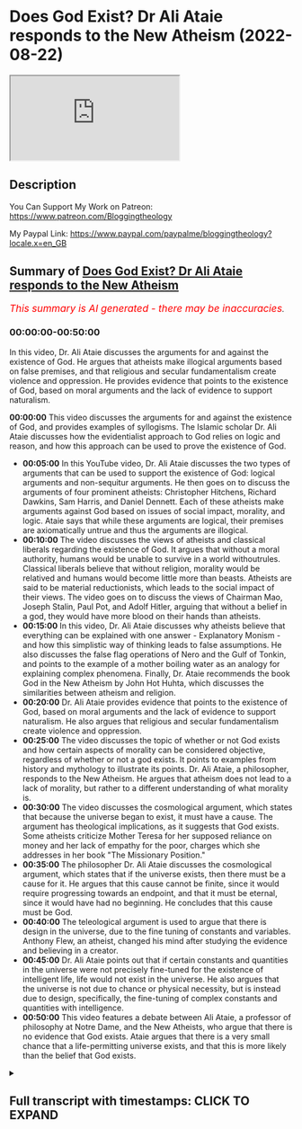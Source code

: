 # Does God Exist? Dr Ali Ataie responds to the New Atheism (2022-08-22)

<iframe loading='lazy' allow='autoplay' src='https://www.youtube.com/embed/If3cNUixEBM'></iframe>

## Description

You Can Support My Work on Patreon:
https://www.patreon.com/Bloggingtheology

My Paypal Link: 
https://www.paypal.com/paypalme/bloggingtheology?locale.x=en_GB

## Summary of [Does God Exist? Dr Ali Ataie responds to the New Atheism](https://www.youtube.com/watch?v=If3cNUixEBM)


*<span style="color:red; font-size:125%">This summary is AI generated - there may be inaccuracies</span>. [](/)*

### <a onclick="modifyYTiframeseektime('0')">00:00:00-00:50:00</a>

In this video, Dr. Ali Ataie discusses the arguments for and against the existence of God. He argues that atheists make illogical arguments based on false premises, and that religious and secular fundamentalism create violence and oppression. He provides evidence that points to the existence of God, based on moral arguments and the lack of evidence to support naturalism.

**<a onclick="modifyYTiframeseektime('0')">00:00:00</a>** This video discusses the arguments for and against the existence of God, and provides examples of syllogisms. The Islamic scholar Dr. Ali Ataie discusses how the evidentialist approach to God relies on logic and reason, and how this approach can be used to prove the existence of God.
* **<a onclick="modifyYTiframeseektime('300')">00:05:00</a>** In this YouTube video, Dr. Ali Ataie discusses the two types of arguments that can be used to support the existence of God: logical arguments and non-sequitur arguments. He then goes on to discuss the arguments of four prominent atheists: Christopher Hitchens, Richard Dawkins, Sam Harris, and Daniel Dennett. Each of these atheists make arguments against God based on issues of social impact, morality, and logic. Ataie says that while these arguments are logical, their premises are axiomatically untrue and thus the arguments are illogical.
* **<a onclick="modifyYTiframeseektime('600')">00:10:00</a>** The video discusses the views of atheists and classical liberals regarding the existence of God. It argues that without a moral authority, humans would be unable to survive in a world withoutrules. Classical liberals believe that without religion, morality would be relatived and humans would become little more than beasts. Atheists are said to be material reductionists, which leads to the social impact of their views. The video goes on to discuss the views of Chairman Mao, Joseph Stalin, Paul Pot, and Adolf Hitler, arguing that without a belief in a god, they would have more blood on their hands than atheists.
* **<a onclick="modifyYTiframeseektime('900')">00:15:00</a>** In this video, Dr. Ali Ataie discusses why atheists believe that everything can be explained with one answer - Explanatory Monism - and how this simplistic way of thinking leads to false assumptions. He also discusses the false flag operations of Nero and the Gulf of Tonkin, and points to the example of a mother boiling water as an analogy for explaining complex phenomena. Finally, Dr. Ataie recommends the book God in the New Atheism by John Hot Huhta, which discusses the similarities between atheism and religion.
* **<a onclick="modifyYTiframeseektime('1200')">00:20:00</a>** Dr. Ali Ataie provides evidence that points to the existence of God, based on moral arguments and the lack of evidence to support naturalism. He also argues that religious and secular fundamentalism create violence and oppression.
* **<a onclick="modifyYTiframeseektime('1500')">00:25:00</a>** The video discusses the topic of whether or not God exists and how certain aspects of morality can be considered objective, regardless of whether or not a god exists. It points to examples from history and mythology to illustrate its points. Dr. Ali Ataie, a philosopher, responds to the New Atheism. He argues that atheism does not lead to a lack of morality, but rather to a different understanding of what morality is.
* **<a onclick="modifyYTiframeseektime('1800')">00:30:00</a>** The video discusses the cosmological argument, which states that because the universe began to exist, it must have a cause. The argument has theological implications, as it suggests that God exists. Some atheists criticize Mother Teresa for her supposed reliance on money and her lack of empathy for the poor, charges which she addresses in her book "The Missionary Position."
* **<a onclick="modifyYTiframeseektime('2100')">00:35:00</a>** The philosopher Dr. Ali Ataie discusses the cosmological argument, which states that if the universe exists, then there must be a cause for it. He argues that this cause cannot be finite, since it would require progressing towards an endpoint, and that it must be eternal, since it would have had no beginning. He concludes that this cause must be God.
* **<a onclick="modifyYTiframeseektime('2400')">00:40:00</a>** The teleological argument is used to argue that there is design in the universe, due to the fine tuning of constants and variables. Anthony Flew, an atheist, changed his mind after studying the evidence and believing in a creator.
* **<a onclick="modifyYTiframeseektime('2700')">00:45:00</a>** Dr. Ali Ataie points out that if certain constants and quantities in the universe were not precisely fine-tuned for the existence of intelligent life, life would not exist in the universe. He also argues that the universe is not due to chance or physical necessity, but is instead due to design, specifically, the fine-tuning of complex constants and quantities with intelligence.
* **<a onclick="modifyYTiframeseektime('3000')">00:50:00</a>** This video features a debate between Ali Ataie, a professor of philosophy at Notre Dame, and the New Atheists, who argue that there is no evidence that God exists. Ataie argues that there is a very small chance that a life-permitting universe exists, and that this is more likely than the belief that God exists.

<details><summary><h2>Full transcript with timestamps: CLICK TO EXPAND</h2></summary>

<a onclick="modifyYTiframeseektime('3')">0:00:03</a> does god exist well according to prominent figures 
in the new atheist movement the answer is a    
<a onclick="modifyYTiframeseektime('10')">0:00:10</a> resounding no and if you look at the the books 
and the the speeches and the youtube videos of    
<a onclick="modifyYTiframeseektime('17')">0:00:17</a> people like richard dawkins sam harris christopher 
hitchens and daniel dennett you'll read lots of    
<a onclick="modifyYTiframeseektime('24')">0:00:24</a> uh alleged reasons and arguments why god does not 
exist uh to give one example the uh the erstwhile    
<a onclick="modifyYTiframeseektime('31')">0:00:31</a> british author who sadly passed away a few years 
ago christopher hitchens wrote this book god is    
<a onclick="modifyYTiframeseektime('37')">0:00:37</a> not great and on the back cover he gives 
his reasons why god is not great makes the    
<a onclick="modifyYTiframeseektime('44')">0:00:44</a> ultimate case against religion in a series 
of acute readings of the major religious    
<a onclick="modifyYTiframeseektime('50')">0:00:50</a> texts christopher hitchens demonstrates 
the ways in which religion is man-made    
<a onclick="modifyYTiframeseektime('57')">0:00:57</a> dangerously sexually repressive and 
distorts the very origins of the cosmos    
<a onclick="modifyYTiframeseektime('63')">0:01:03</a> above all hitchins argues that the concept 
of an omniscient god has profoundly damaged    
<a onclick="modifyYTiframeseektime('70')">0:01:10</a> humanity and proposes that the world might 
be a great deal better off without him    
<a onclick="modifyYTiframeseektime('78')">0:01:18</a> now you'll be relieved to know i'm not going 
to be reading chunks of christopher hitchens    
<a onclick="modifyYTiframeseektime('82')">0:01:22</a> book um what i'm going to do is uh share with you 
now a video by someone called professor alia tai    
<a onclick="modifyYTiframeseektime('91')">0:01:31</a> and this is an extraordinary tour de force he 
looks at the arguments uh marshalled by the new    
<a onclick="modifyYTiframeseektime('99')">0:01:39</a> atheist movement particularly hitchens dawkins 
harris and dennett which led many people to    
<a onclick="modifyYTiframeseektime('104')">0:01:44</a> question that their faith and he takes them 
apart deconstructs them and in extraordinary    
<a onclick="modifyYTiframeseektime('111')">0:01:51</a> speech discussion he shows why not only they are 
wrong but why god definitely exists so the answer    
<a onclick="modifyYTiframeseektime('119')">0:01:59</a> to the question is yes so i've got permission uh 
from dr alia tai to share this video with with you    
<a onclick="modifyYTiframeseektime('126')">0:02:06</a> um and i think it's one of the most extraordinary 
uh presentations of uh the arguments for the    
<a onclick="modifyYTiframeseektime('132')">0:02:12</a> existence of god from a muslim perspective as 
well as an analysis of the claims of the new    
<a onclick="modifyYTiframeseektime('140')">0:02:20</a> atheists so without more ado i hand over to dr 
ali atai until next time so the uh objective    
<a onclick="modifyYTiframeseektime('151')">0:02:31</a> tonight is to answer the question does god 
exist the answer is yes thank you good night  
<a onclick="modifyYTiframeseektime('162')">0:02:42</a> just kidding okay here we go so there's two 
approaches to the god question the first approach    
<a onclick="modifyYTiframeseektime('170')">0:02:50</a> is called presuppositionalism presuppositionalism 
so this deals with revealed theology which happens    
<a onclick="modifyYTiframeseektime('176')">0:02:56</a> to be my specialty by the way comparative 
theology this is where we presuppose    
<a onclick="modifyYTiframeseektime('181')">0:03:01</a> the existence of god so god exists but we 
seek to know him more personally we seek to    
<a onclick="modifyYTiframeseektime('187')">0:03:07</a> have marifa more gnosis or episteme whichever word 
you like of allah subhanahu wa'ta'ala this is done    
<a onclick="modifyYTiframeseektime('193')">0:03:13</a> through revelation so like a muslim and christian 
debate right what's a muslim and christian going    
<a onclick="modifyYTiframeseektime('199')">0:03:19</a> to debate about they're not going to debate 
about does god exist they both presuppose    
<a onclick="modifyYTiframeseektime('203')">0:03:23</a> the existence of god god does exist right and most 
would say they worship the same god so the answer    
<a onclick="modifyYTiframeseektime('210')">0:03:30</a> to the the topic of that type of debate is how 
does the how does this god reveal himself does    
<a onclick="modifyYTiframeseektime('215')">0:03:35</a> he reveal himself through jesus christ through 
the bible through the new testament or does god    
<a onclick="modifyYTiframeseektime('221')">0:03:41</a> reveal himself through the quran and the prophecy 
given to our master muhammad sallallahu alaihi    
<a onclick="modifyYTiframeseektime('226')">0:03:46</a> is jesus god this is another topic that will be 
discussed at that type of debate so that's one    
<a onclick="modifyYTiframeseektime('233')">0:03:53</a> approach to god the presuppositionalist 
approach another approach to god is the    
<a onclick="modifyYTiframeseektime('238')">0:03:58</a> evidentialist approach the evidentialist approach 
evidentialism so here we're looking for evidence    
<a onclick="modifyYTiframeseektime('245')">0:04:05</a> for the existence of god and we're going 
to use logic we're going to use reason    
<a onclick="modifyYTiframeseektime('249')">0:04:09</a> philosophy and science we're going to 
employ deductive or syllogistic arguments    
<a onclick="modifyYTiframeseektime('255')">0:04:15</a> that are not strictly theological but may 
have strong theological implications so here    
<a onclick="modifyYTiframeseektime('260')">0:04:20</a> the muslim and the christian will actually join 
forces right in order to find evidence or provide    
<a onclick="modifyYTiframeseektime('266')">0:04:26</a> evidence for the atheist that god exists so 
tonight i'm going to be looking primarily    
<a onclick="modifyYTiframeseektime('270')">0:04:30</a> at the latter approach the evidentialist approach 
so we're going to put the polemics on hold a    
<a onclick="modifyYTiframeseektime('275')">0:04:35</a> little bit and give our christian friends 
a little rest inshallah to allah tonight    
<a onclick="modifyYTiframeseektime('279')">0:04:39</a> okay so let's look at examples of of syllogisms 
this is a form of argument that is attributed to    
<a onclick="modifyYTiframeseektime('286')">0:04:46</a> aristotle aristotle said there are three things 
that affect the strength of an argument he called    
<a onclick="modifyYTiframeseektime('291')">0:04:51</a> them lagos ethos and pathos in greek lagos means 
logic right knowledge the knowledge of an argument    
<a onclick="modifyYTiframeseektime('300')">0:05:00</a> and then he said ethos the strength of the 
character of the one making the argument    
<a onclick="modifyYTiframeseektime('305')">0:05:05</a> right so someone like in hadith we have looking at 
the acumen of people in the senate of a hadith is    
<a onclick="modifyYTiframeseektime('311')">0:05:11</a> very important for them to have high religiosity 
right and then he said pathos pathos means that    
<a onclick="modifyYTiframeseektime('319')">0:05:19</a> you know how you read something read 
a response this is listener response    
<a onclick="modifyYTiframeseektime('322')">0:05:22</a> is that person making that argument does he 
affect the audience does he affect them is it    
<a onclick="modifyYTiframeseektime('327')">0:05:27</a> transformative right oftentimes what we find with 
atheists is they don't have knowledge of the topic    
<a onclick="modifyYTiframeseektime('335')">0:05:35</a> they don't have good character because a lot of 
the things that they say is ad hominem attacks    
<a onclick="modifyYTiframeseektime('339')">0:05:39</a> but they have a lot of pathos they have a lot of 
charisma they're good speakers and i'm thinking    
<a onclick="modifyYTiframeseektime('344')">0:05:44</a> about someone like christopher hitchens we'll 
get back to him inshaallah so give you an example    
<a onclick="modifyYTiframeseektime('349')">0:05:49</a> of a syllogistic argument very simple premise 
number one all men or mortal all men are mortal    
<a onclick="modifyYTiframeseektime('358')">0:05:58</a> okay everyone following premise 
number two george washington was a man    
<a onclick="modifyYTiframeseektime('364')">0:06:04</a> therefore our conclusion which is inescapable and 
it follows logically is that george washington    
<a onclick="modifyYTiframeseektime('371')">0:06:11</a> was a mortal right so our two premises all 
men are mortal george washington was a man    
<a onclick="modifyYTiframeseektime('377')">0:06:17</a> is solid is self-evident you can call 
it axiomatic any sincere or sane person    
<a onclick="modifyYTiframeseektime('384')">0:06:24</a> will concede these premises right unless 
somebody says well george washington was a jinn    
<a onclick="modifyYTiframeseektime('390')">0:06:30</a> well generous or mortal he was a vampire he can't 
die right a sane or sincere person will say this    
<a onclick="modifyYTiframeseektime('396')">0:06:36</a> is a logical argument no problems let's look at 
a different type of argument premise number one    
<a onclick="modifyYTiframeseektime('402')">0:06:42</a> the universe is ordered premise number two this is 
either by chance or by design premise number three    
<a onclick="modifyYTiframeseektime('410')">0:06:50</a> this is not by chance therefore our conclusion our 
inescapable conclusion is that this is by design    
<a onclick="modifyYTiframeseektime('419')">0:06:59</a> this is a logical argument however you might 
say my first premise the universe is ordered    
<a onclick="modifyYTiframeseektime('426')">0:07:06</a> is not self-evident i haven't proven that so 
this is an example of what's known as a question    
<a onclick="modifyYTiframeseektime('430')">0:07:10</a> begging argument right i haven't established my 
premises right i have to do that first also you    
<a onclick="modifyYTiframeseektime('437')">0:07:17</a> can have an argument that flows logically but 
whose premises are axiomatically false they're    
<a onclick="modifyYTiframeseektime('444')">0:07:24</a> irrational for example premise number one all 
donkeys can speak english premise number two    
<a onclick="modifyYTiframeseektime('451')">0:07:31</a> gary is my pet donkey therefore my conclusion 
is gary can speak english the logical argument    
<a onclick="modifyYTiframeseektime('458')">0:07:38</a> but the argument is axiomatically untrue now if 
you look at the arguments of the four horsemen of    
<a onclick="modifyYTiframeseektime('465')">0:07:45</a> the new atheist movement who are the four horsemen 
christopher hitchens richard dawkins sam harris    
<a onclick="modifyYTiframeseektime('473')">0:07:53</a> and daniel dennett right best-selling books god 
is not great the god delusion and end of faith    
<a onclick="modifyYTiframeseektime('480')">0:08:00</a> they're arguments against god they primarily 
revolve around issues of social impact of    
<a onclick="modifyYTiframeseektime('487')">0:08:07</a> religion so religious people are bad so god does 
not exist see look at hitler he was a catholic    
<a onclick="modifyYTiframeseektime('495')">0:08:15</a> look at these pedophile priests look at suicide 
bombers look at isis right god doesn't exist    
<a onclick="modifyYTiframeseektime('503')">0:08:23</a> so if we put their argument into a syllogism it 
would sound something like this premise number    
<a onclick="modifyYTiframeseektime('508')">0:08:28</a> one theists say god is good premise number 
two god created man premise number three man    
<a onclick="modifyYTiframeseektime('516')">0:08:36</a> does evil man does none good therefore god does 
not exist this argument is illogical illogical    
<a onclick="modifyYTiframeseektime('526')">0:08:46</a> this is an example of what's known as a 
non-sequitur argument it does not follow so you    
<a onclick="modifyYTiframeseektime('532')">0:08:52</a> have people like bill maher and sam harris right 
they go on tv they're talking about isis right    
<a onclick="modifyYTiframeseektime('539')">0:08:59</a> and they say well you know isis by the way a few 
thousand people out of a religion of 1.5 billion    
<a onclick="modifyYTiframeseektime('545')">0:09:05</a> right and you say you have isis and they're 
violent thus islam is violent i can use the same    
<a onclick="modifyYTiframeseektime('550')">0:09:10</a> type of argument and say look five of the last 12 
nobel peace laureates five of the last 12 nobel    
<a onclick="modifyYTiframeseektime('559')">0:09:19</a> peace laureates were muslim right therefore all 
muslims are peaceful would he accept this argument    
<a onclick="modifyYTiframeseektime('565')">0:09:25</a> would they accept this argument certainly they 
wouldn't i can make another argument a little more    
<a onclick="modifyYTiframeseektime('569')">0:09:29</a> brazen say look sam harris his mother is jewish 
that makes him ethnically jewish in atheists    
<a onclick="modifyYTiframeseektime('575')">0:09:35</a> but ethnically jewish bill maher his mother is 
jewish that makes him ethnically jewish therefore    
<a onclick="modifyYTiframeseektime('580')">0:09:40</a> all ethnic jews are bigoted and full of hate would 
they accept this argument of course they wouldn't    
<a onclick="modifyYTiframeseektime('586')">0:09:46</a> accept this argument you see these four horsemen 
as i call them they think if you turn all of the    
<a onclick="modifyYTiframeseektime('592')">0:09:52</a> mosques the synagogues and churches into starbucks 
chuck e cheese and hooters we can just sort of all    
<a onclick="modifyYTiframeseektime('599')">0:09:59</a> hold hands and sing imagine by john lennon right 
and no religion too right interesting john lennon    
<a onclick="modifyYTiframeseektime('608')">0:10:08</a> a satanist have you seen the uh the cover of 
the sergeant pepper's lonely hearts club band    
<a onclick="modifyYTiframeseektime('614')">0:10:14</a> all these people look in the upper left alistar 
crowley the founder of the church of satan look    
<a onclick="modifyYTiframeseektime('619')">0:10:19</a> it up don't take my word for it anyway the 
classical atheists the original gangsters    
<a onclick="modifyYTiframeseektime('625')">0:10:25</a> of atheism freud russell and nietzsche nietzsche 
who said god is dead freud who said god is dead    
<a onclick="modifyYTiframeseektime('634')">0:10:34</a> right they at least were smart enough to know 
that if you take religion out of the equation    
<a onclick="modifyYTiframeseektime('641')">0:10:41</a> the world would fall into this nihilistic quagmire 
you would have utter social and moral depravity    
<a onclick="modifyYTiframeseektime('647')">0:10:47</a> they understood that it was primarily religion 
that moralized people and that the purpose of    
<a onclick="modifyYTiframeseektime('652')">0:10:52</a> religion was to make one better more compassionate 
human being as voltaire said if god did not exist    
<a onclick="modifyYTiframeseektime('657')">0:10:57</a> we would have to invent him as dostoyevsky said 
if there is no god then everything is permitted    
<a onclick="modifyYTiframeseektime('664')">0:11:04</a> in other words if you don't have any moral 
authority then what's your moral anchor    
<a onclick="modifyYTiframeseektime('668')">0:11:08</a> survival of the fittest do it thou wilt do you 
know what the moral anchor is in the abrahamic    
<a onclick="modifyYTiframeseektime('674')">0:11:14</a> tradition rabbi akiva a second century rabbinical 
sage was asked what is the torah he recited    
<a onclick="modifyYTiframeseektime('681')">0:11:21</a> three verses deuteronomy 6 4 deuteronomy 6 5 
leviticus 19 18. god is one love god love your    
<a onclick="modifyYTiframeseektime('690')">0:11:30</a> neighbor love of god and love of humanity the 
prophet isa alaihissalam was asked mark 12 29    
<a onclick="modifyYTiframeseektime('696')">0:11:36</a> what is the greatest commandment he repeated 
these three commandments love god god is one  
<a onclick="modifyYTiframeseektime('707')">0:11:47</a> god is one love the lord thy 
god and love your neighbor    
<a onclick="modifyYTiframeseektime('711')">0:11:51</a> subhanallah this is the moral 
anchor the prophet salallahu  
<a onclick="modifyYTiframeseektime('729')">0:12:09</a> madrasa right is mercy how many times you 
mentioned mercy the show the mo the the most    
<a onclick="modifyYTiframeseektime('736')">0:12:16</a> merciful shows mercy to those who show mercy 
show mercy to those on earth and the one in    
<a onclick="modifyYTiframeseektime('740')">0:12:20</a> heaven will show you mercy subhanallah 
or today may allah bless him he quoted    
<a onclick="modifyYTiframeseektime('744')">0:12:24</a> a beautiful hadith that i thought for you 
from the prophet sallallahu alaihi sallam  
<a onclick="modifyYTiframeseektime('752')">0:12:32</a> this was in berkeley when he quoted this here in 
charlotte may allah reward him none of you will    
<a onclick="modifyYTiframeseektime('758')">0:12:38</a> enter paradise until you truly believe none of 
you will truly believe until you love one another    
<a onclick="modifyYTiframeseektime('764')">0:12:44</a> shall i tell you of something that will increase 
your love of salam spread peace amongst yourselves    
<a onclick="modifyYTiframeseektime('770')">0:12:50</a> fakhruddin the great exiget from our 
tradition he said al-islam what is islam  
<a onclick="modifyYTiframeseektime('780')">0:13:00</a> is to worship the creator and show mercy 
towards his creation now without this essential    
<a onclick="modifyYTiframeseektime('785')">0:13:05</a> understanding of religion without religion 
morality becomes relative human beings become    
<a onclick="modifyYTiframeseektime('792')">0:13:12</a> little more than cattle chunks of flesh and 
blood soulless easily slaughtered dispensable    
<a onclick="modifyYTiframeseektime('800')">0:13:20</a> atheists are material reductionists thus 
speaking of social impact no one has more    
<a onclick="modifyYTiframeseektime('807')">0:13:27</a> blood on their hands than atheists let's talk 
about the big four as i call them chairman mao    
<a onclick="modifyYTiframeseektime('814')">0:13:34</a> joseph stalin paul pot mussolini over 100 million 
lives 100 million hitler was a catholic no doubt    
<a onclick="modifyYTiframeseektime('824')">0:13:44</a> about it he killed six million jews i've done the 
math those men are 17 hitler's 17 times over why    
<a onclick="modifyYTiframeseektime('831')">0:13:51</a> no god no day of judgment no incorruptible soul 
survival of the fittest that's natural selection    
<a onclick="modifyYTiframeseektime('840')">0:14:00</a> in sharia we have rules of engagement in islamic 
sacred law women and children are not targeted    
<a onclick="modifyYTiframeseektime('846')">0:14:06</a> this is considered to be tawatur it is simply 
wrong even abdullah ibn kamiyah the man who killed    
<a onclick="modifyYTiframeseektime('851')">0:14:11</a> musa and he thought he was the prophet salallahu 
sallam when he realized this is not the prophet    
<a onclick="modifyYTiframeseektime('859')">0:14:19</a> and he saw the prophet sallallahu alaihi sallam 
he charged towards the prophet with his horse    
<a onclick="modifyYTiframeseektime('863')">0:14:23</a> a woman stood in front of him nusaiba bintukab 
radhillahu and he stopped dead in his tracks    
<a onclick="modifyYTiframeseektime('870')">0:14:30</a> a pagan arab has the decency not to 
strike a woman on the battlefield    
<a onclick="modifyYTiframeseektime('875')">0:14:35</a> but you find these secular societies in the 
world so-called first world that are dropping    
<a onclick="modifyYTiframeseektime('880')">0:14:40</a> two thousand pound bombs on innocent men women 
and children subhanallah so if your rules of    
<a onclick="modifyYTiframeseektime('888')">0:14:48</a> engagement are determined by what you feel 
benefits you and your people at a particular time    
<a onclick="modifyYTiframeseektime('897')">0:14:57</a> that's real politics right that's american foreign 
policy atheism and secular democracy they lack    
<a onclick="modifyYTiframeseektime('904')">0:15:04</a> principled morality it gives birth to false flag 
operations like nero you know the emperor nero    
<a onclick="modifyYTiframeseektime('911')">0:15:11</a> he set fire to his own city rome and then he sat 
back playing on his fiddle as the city was burning    
<a onclick="modifyYTiframeseektime('917')">0:15:17</a> and he blamed the christians and then he would 
dip christians in the hot wax put them on stakes    
<a onclick="modifyYTiframeseektime('922')">0:15:22</a> and use them as street lamps this is nero right 
uss maine give you a more contemporary example    
<a onclick="modifyYTiframeseektime('930')">0:15:30</a> scientifically proven that this explosion came 
from inside the uss maine itself scientifically    
<a onclick="modifyYTiframeseektime('935')">0:15:35</a> proven a total study was done on this in 2002 
remember the main to hell with spain this is what    
<a onclick="modifyYTiframeseektime('941')">0:15:41</a> got us into the spanish-american war and this 
is how america took control of the philippines    
<a onclick="modifyYTiframeseektime('946')">0:15:46</a> the false flag operation the gulf of tonkin never 
happened lyndon johnson goes on tv and he says    
<a onclick="modifyYTiframeseektime('953')">0:15:53</a> our boys are floating in the water end quote no 
they weren't total lie that's what got us in the    
<a onclick="modifyYTiframeseektime('960')">0:16:00</a> vietnam sixty thousand americans killed over three 
million vietnamese lack of principled morality    
<a onclick="modifyYTiframeseektime('968')">0:16:08</a> right leads to little boy and fat man you know 
who little boy and fat men are these are the names    
<a onclick="modifyYTiframeseektime('974')">0:16:14</a> that truman gave the atomic bombs that killed 
300 000 people on impact 300 000 people that's    
<a onclick="modifyYTiframeseektime('981')">0:16:21</a> three football stadiums that's four football 
stadiums you know how many people died in all    
<a onclick="modifyYTiframeseektime('985')">0:16:25</a> of the ghazalat of the prophet sallam in 23 years 
they've done the math he's done the math how many    
<a onclick="modifyYTiframeseektime('992')">0:16:32</a> people muslim and non-muslim and all the military 
expeditions of the prophet salallahu salaam 1018  
<a onclick="modifyYTiframeseektime('999')">0:16:39</a> 1018 about 700 mushrikeen 300 muslims 
you have 300 000 people on impact    
<a onclick="modifyYTiframeseektime('1006')">0:16:46</a> hey that's good for us totally unnecessary the 
japanese economy was in shambles there was an    
<a onclick="modifyYTiframeseektime('1011')">0:16:51</a> oil embargo placed on them by fdr years before 
there's no way they're going to win the war    
<a onclick="modifyYTiframeseektime('1016')">0:16:56</a> but we have human guinea pigs real 
politic lack of principled morality  
<a onclick="modifyYTiframeseektime('1023')">0:17:03</a> okay invasions of false countries invasions 
of countries under false pretenses the theft    
<a onclick="modifyYTiframeseektime('1028')">0:17:08</a> of natural resources in 2006 i read an article 
washington post it said 650 000 civilians in    
<a onclick="modifyYTiframeseektime('1037')">0:17:17</a> iraq have been killed in october of 2006 because 
this country was invaded under false pretenses    
<a onclick="modifyYTiframeseektime('1044')">0:17:24</a> 650 000 that number is well well into the 
millions that's called the genocide you know    
<a onclick="modifyYTiframeseektime('1050')">0:17:30</a> interestingly the quran does not accept atheism 
it doesn't accept it everyone worships something    
<a onclick="modifyYTiframeseektime('1056')">0:17:36</a> allah subhanahu wa ta'ala 
says have you seen the one ara  
<a onclick="modifyYTiframeseektime('1061')">0:17:41</a> have you seen the one who takes his his 
hawa his caprice as his god people worship    
<a onclick="modifyYTiframeseektime('1067')">0:17:47</a> themselves they're called beliebers you know 
what a believer is right how many believers    
<a onclick="modifyYTiframeseektime('1073')">0:17:53</a> do i have out here hopefully no one here is a 
belieber a follower of justin bieber that's what    
<a onclick="modifyYTiframeseektime('1077')">0:17:57</a> he calls them god complex one of my teachers 
said everyone has in their heart the seeds    
<a onclick="modifyYTiframeseektime('1083')">0:18:03</a> laying dormant ready to be watered if need be 
ready to be watered the claim of the firaoun    
<a onclick="modifyYTiframeseektime('1091')">0:18:11</a> i am your lord the most high laying dormant in 
the heart of every person people worship money    
<a onclick="modifyYTiframeseektime('1098')">0:18:18</a> ben franklin people worship their achal there's 
a good book recommendation here comes the first    
<a onclick="modifyYTiframeseektime('1103')">0:18:23</a> book recommendation it's called god in the new 
atheism by john hot h-a-u-g-h-t h-a-u-g-h-t he's    
<a onclick="modifyYTiframeseektime('1111')">0:18:31</a> a jesuit he's a christian he's a catholic makes 
a good point he says atheists believe everything    
<a onclick="modifyYTiframeseektime('1116')">0:18:36</a> can be explained with one answer he calls it 
explanatory monism right all you need is the    
<a onclick="modifyYTiframeseektime('1122')">0:18:42</a> intellect the intellect can answer everything just 
use your intellect you can figure everything out    
<a onclick="modifyYTiframeseektime('1128')">0:18:48</a> very simplistic way this is their method 
says look what if your mother is uh boiling    
<a onclick="modifyYTiframeseektime('1133')">0:18:53</a> water one day and you walk into the kitchen see 
what are you doing she says i'm boiling water    
<a onclick="modifyYTiframeseektime('1138')">0:18:58</a> see that's great but what are you 
doing i'm separating molecules    
<a onclick="modifyYTiframeseektime('1145')">0:19:05</a> beautiful but what are you doing i'm making 
tea why for you why because i love you    
<a onclick="modifyYTiframeseektime('1152')">0:19:12</a> right this is what you can't get from science this 
is what you can't get from atheism why why the    
<a onclick="modifyYTiframeseektime('1158')">0:19:18</a> universe it's interesting uh uh william chidik 
uses this in his book he says look a scientist    
<a onclick="modifyYTiframeseektime('1164')">0:19:24</a> put him in front of the mona lisa tell them tell 
me about this painting so scientists will you know    
<a onclick="modifyYTiframeseektime('1171')">0:19:31</a> do radio carbon 14 dating on the canvas he'll 
say that this paint is from florence from 1585    
<a onclick="modifyYTiframeseektime('1176')">0:19:36</a> whatever he's going to do all this information a 
lot of information great but then put a child in    
<a onclick="modifyYTiframeseektime('1181')">0:19:41</a> front of that painting and the child is thinking 
what is the artist what is what does the smile    
<a onclick="modifyYTiframeseektime('1185')">0:19:45</a> mean what is the artist trying to tell me who 
has more insight into the mind of the painter    
<a onclick="modifyYTiframeseektime('1191')">0:19:51</a> the scientist or the child the child because the 
child is asking the more profound question of    
<a onclick="modifyYTiframeseektime('1196')">0:19:56</a> why dr lawrence krauss atheist cosmologist 
arizona state university says we can date the    
<a onclick="modifyYTiframeseektime('1203')">0:20:03</a> universe to four decimal places 13.72 billion 
years that's great but why why the universe    
<a onclick="modifyYTiframeseektime('1211')">0:20:11</a> this is something you get from revelation 
this is something you get from scripture    
<a onclick="modifyYTiframeseektime('1217')">0:20:17</a> read chris hedges three more book 
recommendations american fascism    
<a onclick="modifyYTiframeseektime('1221')">0:20:21</a> great book number two i don't believe in atheists 
number three when atheism becomes religion    
<a onclick="modifyYTiframeseektime('1228')">0:20:28</a> here's a preview from amazon hedges claims that 
those who have placed blind faith in the morally    
<a onclick="modifyYTiframeseektime('1234')">0:20:34</a> neutral disciplines morally neutral disciplines of 
reason and science create idols in their own image    
<a onclick="modifyYTiframeseektime('1241')">0:20:41</a> a sin for either side of the spectrum he makes a 
case against religious and secular fundamentalism    
<a onclick="modifyYTiframeseektime('1247')">0:20:47</a> which seeks to divide the world into those worthy 
of moral and intellectual consideration and those    
<a onclick="modifyYTiframeseektime('1252')">0:20:52</a> who should be condemned silenced and eradicated 
he uh characterizes the new atheists as those who    
<a onclick="modifyYTiframeseektime('1259')">0:20:59</a> attack religion to advance the worst of global 
capitalism intolerance and imperial projects    
<a onclick="modifyYTiframeseektime('1267')">0:21:07</a> okay and this leads me to my first argument to the 
existence of god this is called the moral argument    
<a onclick="modifyYTiframeseektime('1274')">0:21:14</a> for the existence of god here's the thesis in the 
absence of god there would be no objective moral    
<a onclick="modifyYTiframeseektime('1281')">0:21:21</a> values no higher moral authority there would be 
socio-cultural relativism right and wrong would    
<a onclick="modifyYTiframeseektime('1289')">0:21:29</a> be determined by a dominant group there would 
be it would be totally subjective and that is    
<a onclick="modifyYTiframeseektime('1294')">0:21:34</a> violent if my society feels that our morals and 
values perpetuate our group why should we consider    
<a onclick="modifyYTiframeseektime('1301')">0:21:41</a> your morals and values let me quote to you 
richard dawkins quote there is no good nor evil    
<a onclick="modifyYTiframeseektime('1308')">0:21:48</a> there is no good nor evil we are machines to 
propagate dna on atheism you cannot be immoral    
<a onclick="modifyYTiframeseektime('1318')">0:21:58</a> you cannot be immoral there is no real with a 
capital r right or wrong just a societal construct    
<a onclick="modifyYTiframeseektime('1325')">0:22:05</a> science can't prove morality you can't prove to 
me that murder is wrong through the scientific    
<a onclick="modifyYTiframeseektime('1331')">0:22:11</a> method you can't prove morality the religion 
of scientism if you want to call it that where    
<a onclick="modifyYTiframeseektime('1335')">0:22:15</a> the aqua the intellect is worshiped cannot 
prove certain things thank you very much    
<a onclick="modifyYTiframeseektime('1341')">0:22:21</a> like morality science can't prove metaphysical 
events can science prove that washington crossed    
<a onclick="modifyYTiframeseektime('1346')">0:22:26</a> the delaware no not through the scientific method 
why because you can't reproduce that event it's    
<a onclick="modifyYTiframeseektime('1352')">0:22:32</a> in the past science can't prove love emotions 
science can't prove math it presupposes math    
<a onclick="modifyYTiframeseektime('1359')">0:22:39</a> if you say science proves math then you argue in 
a circle science doesn't know what consciousness    
<a onclick="modifyYTiframeseektime('1364')">0:22:44</a> is what is consciousness uh chemicals mixing in 
your brain but what is memory what is thought    
<a onclick="modifyYTiframeseektime('1370')">0:22:50</a> what is what is imagination there are no answer 
for these things these are metaphysical science    
<a onclick="modifyYTiframeseektime('1375')">0:22:55</a> can't prove everything so we have to move past 
explanatory monism science cannot give us morality    
<a onclick="modifyYTiframeseektime('1383')">0:23:03</a> it is fundamentally non-moral i'm 
not saying atheists are immoral    
<a onclick="modifyYTiframeseektime('1387')">0:23:07</a> don't get the wrong idea there are many atheists 
that are very very moral but there's nothing in    
<a onclick="modifyYTiframeseektime('1391')">0:23:11</a> science that compels anyone to be moral let 
me say it again there is nothing in science    
<a onclick="modifyYTiframeseektime('1398')">0:23:18</a> that compels anyone to be moral you can't 
extract charity and justice and selflessness    
<a onclick="modifyYTiframeseektime('1407')">0:23:27</a> and compassion from a double helix 
from a chromosome from a test tube  
<a onclick="modifyYTiframeseektime('1413')">0:23:33</a> those things are extracted from scripture 
on atheism we're all just animals a slightly    
<a onclick="modifyYTiframeseektime('1420')">0:23:40</a> more evolved primate second cousin to the chimp 
animals don't have moral duties so why should we    
<a onclick="modifyYTiframeseektime('1428')">0:23:48</a> most atheists would actually concede that we have 
moral duties if you're sitting on a beach and    
<a onclick="modifyYTiframeseektime('1432')">0:23:52</a> there's a kid drowning it's your moral obligation 
to try to save that kid but why why put yourself    
<a onclick="modifyYTiframeseektime('1438')">0:23:58</a> in harm's way did we evolve to put ourselves in 
harm's way where does this altruism come from    
<a onclick="modifyYTiframeseektime('1444')">0:24:04</a> show me the gene speaking of evolution to go from 
a primeval ape to a human being takes trillions    
<a onclick="modifyYTiframeseektime('1454')">0:24:14</a> of transitional forms trillions of mutations in 
transitional forms to go from a dinosaur to a bird    
<a onclick="modifyYTiframeseektime('1461')">0:24:21</a> a whale to a cow right trillions it's interesting 
darwin in the origin of species in 1863 says we're    
<a onclick="modifyYTiframeseektime('1468')">0:24:28</a> going to find them eventually we're going to 
dig up the earth we're going to find all these    
<a onclick="modifyYTiframeseektime('1471')">0:24:31</a> trillions of transitional forms from ape to human 
being what have we found what does the fossil    
<a onclick="modifyYTiframeseektime('1477')">0:24:37</a> record show trillions no billions no millions yeah 
no thousands no hundreds come on 100 no a dozen no    
<a onclick="modifyYTiframeseektime('1490')">0:24:50</a> six or seven maybe and they're probably extinct 
apes that they say oh these are the missing    
<a onclick="modifyYTiframeseektime('1496')">0:24:56</a> these are the trillions of transitional forms okay 
interesting and here's something more interesting    
<a onclick="modifyYTiframeseektime('1502')">0:25:02</a> called darwin's doubt darwin actually said if i 
believe that my brain actually came from monkeys    
<a onclick="modifyYTiframeseektime('1507')">0:25:07</a> why should i even trust my brain in the first 
place why should i trust my intellect how do i    
<a onclick="modifyYTiframeseektime('1513')">0:25:13</a> know that in a thousand years my ancestors aren't 
going to look back at me and say look how stupid    
<a onclick="modifyYTiframeseektime('1518')">0:25:18</a> those homo sapiens were in 2014 look what they 
thought just like we look at apes today in the zoo    
<a onclick="modifyYTiframeseektime('1523')">0:25:23</a> who are taking fleas out of their heads and 
flinging their feces at the window that's how    
<a onclick="modifyYTiframeseektime('1527')">0:25:27</a> they're going to be looking at us right why should 
i even trust my intellect if it came from a monkey  
<a onclick="modifyYTiframeseektime('1535')">0:25:35</a> and they say well 98 of our 
dna is the same as a chimpanzee    
<a onclick="modifyYTiframeseektime('1539')">0:25:39</a> we have 98 identical dna well there's a two 
percent difference and in that two percent    
<a onclick="modifyYTiframeseektime('1544')">0:25:44</a> there's something called intellectus there's 
something called intellect this is our differentia    
<a onclick="modifyYTiframeseektime('1549')">0:25:49</a> according to aristotle this is what makes 
this difference this is the meaning of allah  
<a onclick="modifyYTiframeseektime('1556')">0:25:56</a> that god created man in his own image meaning with    
<a onclick="modifyYTiframeseektime('1560')">0:26:00</a> intellect this is what makes us different not 
unnecessary not necessarily our physical bodies    
<a onclick="modifyYTiframeseektime('1564')">0:26:04</a> an eagle can spot a fish under water i can't do 
that put me in a room with a gorilla i'm done    
<a onclick="modifyYTiframeseektime('1570')">0:26:10</a> but i want to see a chimpanzee play a violin 
build a skyscraper do some trigonometry but    
<a onclick="modifyYTiframeseektime('1577')">0:26:17</a> it's not all about the intellect it's about 
being a moral person an ethical person  
<a onclick="modifyYTiframeseektime('1594')">0:26:34</a> you dominate magnificent character this is a 
true human being this is a civilized human being    
<a onclick="modifyYTiframeseektime('1601')">0:26:41</a> good and evil has no referent if god doesn't 
exist unless we redefine good and say that it's    
<a onclick="modifyYTiframeseektime('1607')">0:26:47</a> something that makes your life more pleasurable 
that's what good is and of course this is    
<a onclick="modifyYTiframeseektime('1612')">0:26:52</a> dangerous your pleasure might be somebody's 
torture right what if you take pleasure from    
<a onclick="modifyYTiframeseektime('1617')">0:26:57</a> killing children and burying them in your backyard 
on atheism that's not immoral because atheism    
<a onclick="modifyYTiframeseektime('1624')">0:27:04</a> science does not deal with morality that's not 
immoral that's not wrong that's just not socially    
<a onclick="modifyYTiframeseektime('1629')">0:27:09</a> acceptable like breaking wind in public but what 
if it was socially acceptable not breaking in    
<a onclick="modifyYTiframeseektime('1635')">0:27:15</a> public killing children and burying them what 
if it was socially acceptable on what grounds    
<a onclick="modifyYTiframeseektime('1640')">0:27:20</a> does richard dawkins condemn child exploitation 
or rape if that society finds it acceptable    
<a onclick="modifyYTiframeseektime('1647')">0:27:27</a> and conducive to their perpetuation on what 
grounds can he say this is morally wrong  
<a onclick="modifyYTiframeseektime('1656')">0:27:36</a> it's revelation that gives us the ten 
commandments the noahidic laws moral imperatives    
<a onclick="modifyYTiframeseektime('1664')">0:27:44</a> means things that are known whether you believe 
they come from revelation directly or whether    
<a onclick="modifyYTiframeseektime('1668')">0:27:48</a> they're infused to use aquinas's term upon our 
very souls we just know them they're on our souls    
<a onclick="modifyYTiframeseektime('1675')">0:27:55</a> something the atheist denies the existence of we 
have objective moral values don't murder don't    
<a onclick="modifyYTiframeseektime('1681')">0:28:01</a> steal don't commit adultery respect your parents 
don't oppress speak the truth let's go back to    
<a onclick="modifyYTiframeseektime('1689')">0:28:09</a> ancient athens where petersey was commonplace 
peterst if you don't know what it is look it up    
<a onclick="modifyYTiframeseektime('1695')">0:28:15</a> socrates walked into the gymnasium you know what 
gymnasium means in greek a place of naked boys and    
<a onclick="modifyYTiframeseektime('1700')">0:28:20</a> he bragged i walked in they were wrestling they 
were oiled up i wasn't even aroused this is what    
<a onclick="modifyYTiframeseektime('1706')">0:28:26</a> he says this is ethos for the ancient uh athenians 
right this is their ethics this is their culture    
<a onclick="modifyYTiframeseektime('1713')">0:28:33</a> simply what the majority was doing but in sparta 
another greek city-state if you do that they're    
<a onclick="modifyYTiframeseektime('1719')">0:28:39</a> going to kill you that's a capital offense if a 
jew walked into athens at that time a jew he could    
<a onclick="modifyYTiframeseektime('1725')">0:28:45</a> condemn it because he has moral uh principled 
objective morality because he has a scripture    
<a onclick="modifyYTiframeseektime('1731')">0:28:51</a> but an atheist could say well that's their culture 
they rape children that's their culture or he can    
<a onclick="modifyYTiframeseektime('1737')">0:28:57</a> say no this is wrong and then we press the 
atheist how is it wrong it's just wrong why    
<a onclick="modifyYTiframeseektime('1745')">0:29:05</a> who told you that it's just wrong why 
show me the gene show me the test tube    
<a onclick="modifyYTiframeseektime('1752')">0:29:12</a> where does he get his morality from not from a 
test tube they say you know we have the problem    
<a onclick="modifyYTiframeseektime('1757')">0:29:17</a> of evil theists believers in god they have the 
problem of evil theodicy atheists have the problem    
<a onclick="modifyYTiframeseektime('1763')">0:29:23</a> of good this is what william dempsky calls it the 
problem of good because dawkins says every single    
<a onclick="modifyYTiframeseektime('1771')">0:29:31</a> human interaction is because they want to prolong 
their species or they want reciprocal advantage    
<a onclick="modifyYTiframeseektime('1776')">0:29:36</a> i scratch your back you're going to scratch 
mine because at the end of the day we're all    
<a onclick="modifyYTiframeseektime('1780')">0:29:40</a> apes direct quote from richard dawkins planet of 
the apes all right so give a simple example why    
<a onclick="modifyYTiframeseektime('1788')">0:29:48</a> would i offer my seat to an old woman on the train 
do i want to prolong my species do i want her to    
<a onclick="modifyYTiframeseektime('1796')">0:29:56</a> tip me or something give me give me a dollar do i 
want something from her take advantage of her no    
<a onclick="modifyYTiframeseektime('1802')">0:30:02</a> why would i give blood to people and no one's 
around to see it just anonymous i donate blood why    
<a onclick="modifyYTiframeseektime('1808')">0:30:08</a> would i do that is this how i evolve am i trying 
to perpetuate my species am i trying to uh get    
<a onclick="modifyYTiframeseektime('1814')">0:30:14</a> some sort of mutual advantage from somebody that's 
why mother teresa is an atheistic moral enigma    
<a onclick="modifyYTiframeseektime('1820')">0:30:20</a> for the atheist hugging lepers right a model 
of sacrifice charity and altruism and that's    
<a onclick="modifyYTiframeseektime('1826')">0:30:26</a> why they went after her that's why hitchens has 
this book that he says she was all about money he    
<a onclick="modifyYTiframeseektime('1830')">0:30:30</a> calls it with apologies the missionary position 
that's the name of his book about mother teresa    
<a onclick="modifyYTiframeseektime('1836')">0:30:36</a> she's all about money because she's 
an enigma someone who's selfless    
<a onclick="modifyYTiframeseektime('1840')">0:30:40</a> that goes against what we've been teaching why 
would someone evolve to be like that very strange    
<a onclick="modifyYTiframeseektime('1846')">0:30:46</a> so that's the moral argument let that one marinate 
for a little bit let's move to another argument    
<a onclick="modifyYTiframeseektime('1852')">0:30:52</a> it's called the cosmological argument this is an 
argument that's espoused by a muhammad al-ghazali    
<a onclick="modifyYTiframeseektime('1858')">0:30:58</a> into philosophy it's advocated by william lane 
craig a modern proponent he wrote a book called    
<a onclick="modifyYTiframeseektime('1864')">0:31:04</a> the kalam cosmological argument it's another book 
i recommend for you kalam chasmologic cosmological    
<a onclick="modifyYTiframeseektime('1870')">0:31:10</a> argument so here's the argument premise number 
one whatever begins to exist has a cause    
<a onclick="modifyYTiframeseektime('1876')">0:31:16</a> premise number two the universe began to exist 
therefore the universe has a cause now this is    
<a onclick="modifyYTiframeseektime('1883')">0:31:23</a> not strictly theological but has theological 
implications i'll say it again premise    
<a onclick="modifyYTiframeseektime('1887')">0:31:27</a> number one whatever begins to exist as a cause 
premise number two the universe began to exist    
<a onclick="modifyYTiframeseektime('1894')">0:31:34</a> premise number three the universe has a cause 
right what can cause a universe now there's a    
<a onclick="modifyYTiframeseektime('1899')">0:31:39</a> rule in classical metaphysics ex nihilo nihil 
feet which means from nothing comes nothing from    
<a onclick="modifyYTiframeseektime('1907')">0:31:47</a> nothing comes nothing right now most atheists 
whether they're cosmologists or physicists    
<a onclick="modifyYTiframeseektime('1912')">0:31:52</a> or biologists like richard dawkins lawrence krauss 
stephen hawking quentin smith daniel dennett roger    
<a onclick="modifyYTiframeseektime('1919')">0:31:59</a> penrose they say that the universe the cosmos came 
from nothing this is true we believe in creatio    
<a onclick="modifyYTiframeseektime('1927')">0:32:07</a> x nailo creation from nothing allah subhanahu wa 
ta'ala created from nothing god caused it but they    
<a onclick="modifyYTiframeseektime('1934')">0:32:14</a> say it's uncaused that the universe is uncaused 
from nothing unprovoked it popped into existence    
<a onclick="modifyYTiframeseektime('1942')">0:32:22</a> from literary nowhere from nowhere uncaused 
quentin smith university of western michigan  
<a onclick="modifyYTiframeseektime('1952')">0:32:32</a> he says he's atheist the universe came 
from nothing by nothing for nothing let's    
<a onclick="modifyYTiframeseektime('1961')">0:32:41</a> say it again the universe came from nothing buy 
nothing for nothing that's a metaphysical claim    
<a onclick="modifyYTiframeseektime('1969')">0:32:49</a> that's a metaphysical claim that's not 
a naturalist claim that's a metaphysical    
<a onclick="modifyYTiframeseektime('1974')">0:32:54</a> claim daniel dennett he said it's like the 
universe picked itself up by its bootstraps    
<a onclick="modifyYTiframeseektime('1980')">0:33:00</a> can you pick yourself up by your bootstraps 
if you did that i would say this it's    
<a onclick="modifyYTiframeseektime('1986')">0:33:06</a> a miracle this is a break of natural law 
it's a miracle it's a metaphysical claim    
<a onclick="modifyYTiframeseektime('1991')">0:33:11</a> right very interesting how can 
something come from nothing uncaused    
<a onclick="modifyYTiframeseektime('1996')">0:33:16</a> is that science theist frank turek he 
said he wrote a book called i don't have    
<a onclick="modifyYTiframeseektime('2001')">0:33:21</a> enough faith to be an atheist believing 
that something can come from nothing    
<a onclick="modifyYTiframeseektime('2006')">0:33:26</a> is worse than magic said pull a rabbit out of my 
hat right that's going from something to something    
<a onclick="modifyYTiframeseektime('2014')">0:33:34</a> but to take a universe out of nothing is a big 
supernatural metaphysical claim stephen hawking    
<a onclick="modifyYTiframeseektime('2022')">0:33:42</a> says the universe can spontaneously create 
itself out of nothing that's not naturalism    
<a onclick="modifyYTiframeseektime('2029')">0:33:49</a> that's a supra rational statement that's a 
religious statement what is nothing nothing is    
<a onclick="modifyYTiframeseektime('2036')">0:33:56</a> what stones dream about this is aristotle what 
do stones dream about nothing that's nothing    
<a onclick="modifyYTiframeseektime('2044')">0:34:04</a> not simply empty space you know i do this trick 
with my kids i say is there anything in my hands  
<a onclick="modifyYTiframeseektime('2052')">0:34:12</a> they say no and i go up there's something 
there right but even if i go like this    
<a onclick="modifyYTiframeseektime('2059')">0:34:19</a> there's nothing there but is there really 
nothing there near that show let's make a deal    
<a onclick="modifyYTiframeseektime('2064')">0:34:24</a> would you like door number one or door number 
two door number one they open it oh it's nothing    
<a onclick="modifyYTiframeseektime('2068')">0:34:28</a> is that what i'm talking about when i say nothing 
no nothing is the absolute absence of being    
<a onclick="modifyYTiframeseektime('2075')">0:34:35</a> right so stephen hawking says this this is 
what he used to say he says at the subatomic    
<a onclick="modifyYTiframeseektime('2081')">0:34:41</a> level the subatomic level in the quantum vacuum 
right quantum physics nobody really understands    
<a onclick="modifyYTiframeseektime('2088')">0:34:48</a> quantum physics in the quantum vacuum you have 
a proton that comes in and out of existence and    
<a onclick="modifyYTiframeseektime('2096')">0:34:56</a> he says this is something from nothing a proton 
coming in and out of existence the light quantum    
<a onclick="modifyYTiframeseektime('2102')">0:35:02</a> the photon right the problem with this is that the 
quantum vacuum is certainly not nothing it's a sea    
<a onclick="modifyYTiframeseektime('2109')">0:35:09</a> of fluctuating energy it's highly volatile it's 
very unstable now the latest from hawking is this    
<a onclick="modifyYTiframeseektime('2117')">0:35:17</a> he says if you extrapolate the universe 
backwards right because the universe is expanding    
<a onclick="modifyYTiframeseektime('2123')">0:35:23</a> isotropically it's expanding evenly isotropically 
we know this from uh recent discoveries 1929 the    
<a onclick="modifyYTiframeseektime('2131')">0:35:31</a> red shift of of galaxies called hubble's law right 
that universes are running away from each other    
<a onclick="modifyYTiframeseektime('2137')">0:35:37</a> if they were coming closer it would be blue but 
it's red on the spectrum right according to the    
<a onclick="modifyYTiframeseektime('2142')">0:35:42</a> doppler effect microwave background radiation 
was discovered in 1965 by penzias and wilson    
<a onclick="modifyYTiframeseektime('2149')">0:35:49</a> the afterglow of the big bang so this is called 
the hardel hawking standard model sometimes it's    
<a onclick="modifyYTiframeseektime('2154')">0:35:54</a> called the friedmann la montre standard model 
big bang cosmology right so stephen hawking is    
<a onclick="modifyYTiframeseektime('2160')">0:36:00</a> saying if you extrapolate the universe backwards 
backwards you come to a point of singularity    
<a onclick="modifyYTiframeseektime('2167')">0:36:07</a> okay no problem point of singularity but then 
he says what is this point of singularity it    
<a onclick="modifyYTiframeseektime('2172')">0:36:12</a> is an infinitesimally small black hole a small 
infinitesimally small black hole you see this    
<a onclick="modifyYTiframeseektime('2179')">0:36:19</a> is how he sidesteps infinite regression because 
in a black hole there's no time there's no time    
<a onclick="modifyYTiframeseektime('2186')">0:36:26</a> you know infinite regression what came first the 
chicken or the egg uh the egg where the chicken    
<a onclick="modifyYTiframeseektime('2191')">0:36:31</a> laid the egg uh the chicken the chicken came 
out of an egg an egg the chicken laid an egg    
<a onclick="modifyYTiframeseektime('2197')">0:36:37</a> i don't know right how do you 
get out of infinite regression    
<a onclick="modifyYTiframeseektime('2202')">0:36:42</a> no time in this black hole the problem with 
this is that a black hole is the resulting state    
<a onclick="modifyYTiframeseektime('2208')">0:36:48</a> of a solar explosion it's not an initial 
condition it is matter and matter requires motion    
<a onclick="modifyYTiframeseektime('2217')">0:36:57</a> and motion requires time so we might ask 
what is before the black hole the black hole    
<a onclick="modifyYTiframeseektime('2223')">0:37:03</a> is certainly not nothing it is something 
where did the singularity come from now    
<a onclick="modifyYTiframeseektime('2228')">0:37:08</a> uh lawrence krauss he wrote a book called a 
universe out of nothing arizona state four    
<a onclick="modifyYTiframeseektime('2233')">0:37:13</a> more cosmologists atheist he says like i said the 
universe is 13.7256 billion years old this nexus    
<a onclick="modifyYTiframeseektime('2241')">0:37:21</a> known as space-time the space-time continuum it 
came into being at the big bang in fact space-time    
<a onclick="modifyYTiframeseektime('2248')">0:37:28</a> and matter came into being right this is called 
cosmogenesis but how did it do it by itself    
<a onclick="modifyYTiframeseektime('2257')">0:37:37</a> it created itself this is a faith claim this 
is a metaphysical claim what if i told you i    
<a onclick="modifyYTiframeseektime('2264')">0:37:44</a> created myself i'm making a supernatural 
claim about myself this is what they're    
<a onclick="modifyYTiframeseektime('2270')">0:37:50</a> saying about the universe you see the only way to 
avoid infinite regress is to go metaphysical is to    
<a onclick="modifyYTiframeseektime('2277')">0:37:57</a> go supernatural is to ultimately go theological 
so here's my conclusions about the cosmological    
<a onclick="modifyYTiframeseektime('2282')">0:38:02</a> argument only a non-contingent being in other 
words one who is not subject to causality one who    
<a onclick="modifyYTiframeseektime('2289')">0:38:09</a> is not subject to infinite regress because he is 
eternal also the one who is necessarily spaceless    
<a onclick="modifyYTiframeseektime('2297')">0:38:17</a> timeless and immaterial because he created space 
time and matter he's also extremely powerful and    
<a onclick="modifyYTiframeseektime('2303')">0:38:23</a> extremely intelligent he created a universe 
can bring a universe into being from nothing    
<a onclick="modifyYTiframeseektime('2310')">0:38:30</a> but then they'll say well who caused god who 
caused god right it's god's very nature to be    
<a onclick="modifyYTiframeseektime('2317')">0:38:37</a> pre-eternal remember the first premise whatever 
begins to exist has a cause god never began    
<a onclick="modifyYTiframeseektime('2323')">0:38:43</a> to exist if we start asking that question then 
we question the very existence of the universe    
<a onclick="modifyYTiframeseektime('2330')">0:38:50</a> why let's say i'm standing in a line 
and there's a brother in front of me    
<a onclick="modifyYTiframeseektime('2334')">0:38:54</a> and i tell the brother i really want to give you 
a hug and the brother says ask the guy behind you    
<a onclick="modifyYTiframeseektime('2340')">0:39:00</a> say hey can i give him a hug he says ask the guy 
behind me hey can i give him a hug he says ask the    
<a onclick="modifyYTiframeseektime('2346')">0:39:06</a> guy behind me hey can i give him a hug ask the guy 
behind me and this goes on ad infinitum right add    
<a onclick="modifyYTiframeseektime('2354')">0:39:14</a> infinitum me giving the guy a hug represents the 
big bang the universe will i ever give him a hug    
<a onclick="modifyYTiframeseektime('2362')">0:39:22</a> no because you cannot traverse an actual 
infinitude you cannot traverse an actual    
<a onclick="modifyYTiframeseektime('2369')">0:39:29</a> infinitude if you ask a question who created 
god then you haven't solved infinite regression    
<a onclick="modifyYTiframeseektime('2376')">0:39:36</a> what is an actual infinitude in mathematics it's 
represented by the hebrew aleph the hebrew alif    
<a onclick="modifyYTiframeseektime('2385')">0:39:45</a> what is an actual infinitude a number that 
transcends and contains all natural numbers    
<a onclick="modifyYTiframeseektime('2391')">0:39:51</a> and cannot be increased why one by one an 
actual infinitude cannot be found in nature    
<a onclick="modifyYTiframeseektime('2398')">0:39:58</a> and abu yusuf al-kindi has a certain analogy he 
uses xeno has one zeno's paradox achilles and    
<a onclick="modifyYTiframeseektime('2404')">0:40:04</a> the tortoise hilbert's hotel mathematicians have 
different uh analogies they use to demonstrate    
<a onclick="modifyYTiframeseektime('2410')">0:40:10</a> the impossibility of having an actual infinitude 
in nature we have a theoretical infinitude also    
<a onclick="modifyYTiframeseektime('2418')">0:40:18</a> which is the lazy eight right a 
theoretical infinitude can be traversed    
<a onclick="modifyYTiframeseektime('2425')">0:40:25</a> within finite space we do it all the time i'll say 
it again a theoretical infinitude can be traversed    
<a onclick="modifyYTiframeseektime('2434')">0:40:34</a> within finite space my hand is above the table 
how many times can i cut this distance in half in    
<a onclick="modifyYTiframeseektime('2441')">0:40:41</a> theory an infinite number of times half half half 
half will i ever get to an actual infinitude no i    
<a onclick="modifyYTiframeseektime('2449')">0:40:49</a> won't go get to an actual infinitude because you 
can never get to an actual infinitude by adding    
<a onclick="modifyYTiframeseektime('2455')">0:40:55</a> uh successive numbers together finite numbers 
together so to ask this question who caused    
<a onclick="modifyYTiframeseektime('2461')">0:41:01</a> god another god who caused him another god who 
caused him another god this doesn't get us past    
<a onclick="modifyYTiframeseektime('2466')">0:41:06</a> infinite regression because we have a universe 
an actual infinitude cannot be traversed right  
<a onclick="modifyYTiframeseektime('2475')">0:41:15</a> so if it's if the universe is eternal then in the 
past with god's creating gods creating gods and    
<a onclick="modifyYTiframeseektime('2482')">0:41:22</a> then the universe how did we get to today because 
we can't traverse an actual infinitude and get to    
<a onclick="modifyYTiframeseektime('2488')">0:41:28</a> today but we are here today so infinite regression 
dies at the door of the eternal this is the only    
<a onclick="modifyYTiframeseektime('2496')">0:41:36</a> way one can deal with infinite regression is 
a supernatural postulation metaphysical answer    
<a onclick="modifyYTiframeseektime('2505')">0:41:45</a> interestingly allah wa ta'ala 
the verses in the quran    
<a onclick="modifyYTiframeseektime('2509')">0:41:49</a> in which allah subhanahu wa ta'ala is described as  
<a onclick="modifyYTiframeseektime('2514')">0:41:54</a> to split apart to break something apart  
<a onclick="modifyYTiframeseektime('2520')">0:42:00</a> means to originate something 
the primal cause of something    
<a onclick="modifyYTiframeseektime('2524')">0:42:04</a> allah is the primal cause god 
created the universe out of nothing  
<a onclick="modifyYTiframeseektime('2535')">0:42:15</a> that is your lord there is no 
god but he he's your creator of    
<a onclick="modifyYTiframeseektime('2538')">0:42:18</a> everything space time matter energy all of 
these created by allah subhanahu wa ta'ala  
<a onclick="modifyYTiframeseektime('2547')">0:42:27</a> okay last argument it's called the teleological 
argument and then we'll open it up for questions    
<a onclick="modifyYTiframeseektime('2554')">0:42:34</a> and comments inshallah so this argument has uh it 
was used by aristotle and plato the teleological    
<a onclick="modifyYTiframeseektime('2561')">0:42:41</a> argument it's the most challenging according to 
hitchens for the atheists there's two versions    
<a onclick="modifyYTiframeseektime('2566')">0:42:46</a> of it the first version is the traditional 
argument which argues for biological complexity    
<a onclick="modifyYTiframeseektime('2572')">0:42:52</a> look at the human eye look at the human brain 
look at the systems within the human being    
<a onclick="modifyYTiframeseektime('2577')">0:42:57</a> you know architects looked at the at insects 
when they wanted to build the eiffel tower    
<a onclick="modifyYTiframeseektime('2584')">0:43:04</a> people looked at the wings of birds 
when they wanted to build airplanes    
<a onclick="modifyYTiframeseektime('2588')">0:43:08</a> anthony flew who was 50 years an atheist 
at cambridge university suddenly came to    
<a onclick="modifyYTiframeseektime('2594')">0:43:14</a> believe in god after 50 years he debated 
c.s lewis and suddenly he said you know    
<a onclick="modifyYTiframeseektime('2599')">0:43:19</a> the human cell that's not chance and that's not 
evolution that's design and now i believe in god    
<a onclick="modifyYTiframeseektime('2606')">0:43:26</a> he's a deist he's not a christian he's not a 
muslim he's on a jew but he believes in god    
<a onclick="modifyYTiframeseektime('2611')">0:43:31</a> interestingly the two greatest scientists of 
all time were unitarian deists sir isaac newton    
<a onclick="modifyYTiframeseektime('2619')">0:43:39</a> albert einstein these people believe in god 
not believing in god was out of the question    
<a onclick="modifyYTiframeseektime('2625')">0:43:45</a> now there's another type of theological argument 
this is for the cutting edge version of it and    
<a onclick="modifyYTiframeseektime('2630')">0:43:50</a> this argues for cosmic design due to fine tuning 
so you know the watchmaker analogy this is first    
<a onclick="modifyYTiframeseektime('2638')">0:43:58</a> used by william paley in 1802 right dates back to 
cicero walking on the beach you find a watch you    
<a onclick="modifyYTiframeseektime('2645')">0:44:05</a> pick it up you notice it's craftsmanship 
so what can you conclude that this just    
<a onclick="modifyYTiframeseektime('2650')">0:44:10</a> formed itself by chance atoms came together and 
made this incredible little watch right well let's    
<a onclick="modifyYTiframeseektime('2657')">0:44:17</a> say that you're an astronaut and you're on the 
dark side of the moon and you find a transformer    
<a onclick="modifyYTiframeseektime('2662')">0:44:22</a> they made a movie about this right so you have 
three options why is that there number one out    
<a onclick="modifyYTiframeseektime('2667')">0:44:27</a> of necessity does it have to be there no the moon 
functions without the transformer is it chance    
<a onclick="modifyYTiframeseektime('2675')">0:44:35</a> so these atoms they just happen to form this 
incredible piece of machinery there's a chance but    
<a onclick="modifyYTiframeseektime('2681')">0:44:41</a> probably not right or it's designed even if you 
don't know who put it there the best explanation    
<a onclick="modifyYTiframeseektime('2688')">0:44:48</a> is that it was designed you don't have to have an 
explanation for the best explanation but you know    
<a onclick="modifyYTiframeseektime('2692')">0:44:52</a> it's designed right so look at the earth itself 
the distance from the moon and sun if you're a    
<a onclick="modifyYTiframeseektime('2698')">0:44:58</a> little bit closer a little bit farther there's no 
life on planet earth if the days were a little bit    
<a onclick="modifyYTiframeseektime('2703')">0:45:03</a> longer life would cease to exist on earth if the 
access of the earth 23.5 degrees was slightly off    
<a onclick="modifyYTiframeseektime('2709')">0:45:09</a> there would be no life on earth if the atmosphere 
changed a little bit solar flares would swallow us    
<a onclick="modifyYTiframeseektime('2716')">0:45:16</a> up we would burn to a crisp there'd be no life on 
earth jupiter isn't a perfect place with perfect    
<a onclick="modifyYTiframeseektime('2722')">0:45:22</a> mass it's a it's a solar cosmic vacuum cleaner 
all of these asteroids and comets that come to    
<a onclick="modifyYTiframeseektime('2729')">0:45:29</a> earth they're pulled towards jupiter and it saves 
us subhanallah the solar system itself is like a    
<a onclick="modifyYTiframeseektime('2736')">0:45:36</a> watch you know sir isaac newton he noticed that 
the planets they orbit around the sun in the same    
<a onclick="modifyYTiframeseektime('2742')">0:45:42</a> direction and they're on the same plane and he 
said this is design now the atheist will say oh    
<a onclick="modifyYTiframeseektime('2748')">0:45:48</a> that's what the theist does whenever he doesn't 
understand something he puts god in the gap    
<a onclick="modifyYTiframeseektime('2754')">0:45:54</a> to god of the gaps whenever a theist a believer 
doesn't understand something he says oh that's god    
<a onclick="modifyYTiframeseektime('2759')">0:45:59</a> god of the gaps but we understand how a watch 
works it doesn't negate its designer we understand    
<a onclick="modifyYTiframeseektime('2766')">0:46:06</a> how the solar system works now it doesn't negate 
it's been designed so that argument doesn't work    
<a onclick="modifyYTiframeseektime('2771')">0:46:11</a> now almost all atheists conclude that the 
universe is fine-tuned for the existence of    
<a onclick="modifyYTiframeseektime('2777')">0:46:17</a> intelligent life and fine-tuned is a neutral term 
it's not strictly theological how is it fine-tuned    
<a onclick="modifyYTiframeseektime('2784')">0:46:24</a> you see there are certain constants and 
quantities constants and quantities of the    
<a onclick="modifyYTiframeseektime('2790')">0:46:30</a> four fundamental forces of nature that have 
to fall within an incredibly narrow range    
<a onclick="modifyYTiframeseektime('2796')">0:46:36</a> what are the four fundamental forces of nature 
gravity electromagnetism weak nuclear force    
<a onclick="modifyYTiframeseektime('2802')">0:46:42</a> strong nuclear force all of them and the point of 
singularity so let's look we'll come back to this    
<a onclick="modifyYTiframeseektime('2807')">0:46:47</a> idea let's look at our syllogism uh premise 
number one the fine tuning of the universe    
<a onclick="modifyYTiframeseektime('2813')">0:46:53</a> is due to either physical necessity which 
almost all atheists reject because you can    
<a onclick="modifyYTiframeseektime('2820')">0:47:00</a> have a universe with different concepts 
and quantities and you'll have a universe    
<a onclick="modifyYTiframeseektime('2825')">0:47:05</a> or it's chance and that's what atheists 
say yes it's chance or it's by design    
<a onclick="modifyYTiframeseektime('2832')">0:47:12</a> premise number two it's not due to physical 
necessity or chance therefore it is due to design    
<a onclick="modifyYTiframeseektime('2839')">0:47:19</a> and by design we mean a specified complexity 
specified created tailored with unimaginable    
<a onclick="modifyYTiframeseektime('2847')">0:47:27</a> intelligence in pinpoint exquisite precision we'll 
let you know how that is william lane craig he    
<a onclick="modifyYTiframeseektime('2854')">0:47:34</a> says there are 50 such constants and quantities 
present in the big bang that must be fine-tuned    
<a onclick="modifyYTiframeseektime('2861')">0:47:41</a> in this way and their ratios to one another must 
also be fine-tuned to allow for life-permitting    
<a onclick="modifyYTiframeseektime('2868')">0:47:48</a> universe the numbers become incomprehensible 
i'll give you some examples just to give you    
<a onclick="modifyYTiframeseektime('2872')">0:47:52</a> an idea of the numbers the number of seconds in 
the history of the universe is 10 to the 17th the    
<a onclick="modifyYTiframeseektime('2879')">0:47:59</a> number of seconds in the history of the universe 
is 10 to the 17th 10 with 17 zeros after it the    
<a onclick="modifyYTiframeseektime('2886')">0:48:06</a> number of subatomic particles in the universe 
according to william dempsky is 10 to the 80.    
<a onclick="modifyYTiframeseektime('2893')">0:48:13</a> okay now atomic weak force 
operates in the nucleus of an atom    
<a onclick="modifyYTiframeseektime('2897')">0:48:17</a> an alteration of one part out of out 
of ten to the one hundredth one part    
<a onclick="modifyYTiframeseektime('2904')">0:48:24</a> out of ten to the one hundredth would render 
life unsustained unsustainable in the universe    
<a onclick="modifyYTiframeseektime('2911')">0:48:31</a> this is the incredible precision of the universe 
so let me put that in perspective for you let's    
<a onclick="modifyYTiframeseektime('2917')">0:48:37</a> say i have a dart i have a single dart and 
in front of me there are a number of people    
<a onclick="modifyYTiframeseektime('2921')">0:48:41</a> 10 to the 100th which is impossible right that's 
a lot of people let's say they're standing in    
<a onclick="modifyYTiframeseektime('2925')">0:48:45</a> front of me one of them has a target on his 
chest i throw the dart and it hits a target    
<a onclick="modifyYTiframeseektime('2932')">0:48:52</a> that's just one of these fundamental forces that 
have to line up if gravity was changed by one    
<a onclick="modifyYTiframeseektime('2939')">0:48:59</a> part out of 10 to the 40th there is no life in the 
universe the atheists say this is just chance we    
<a onclick="modifyYTiframeseektime('2946')">0:49:06</a> got lucky the constants and quantities fell within 
this very very very small life permitting range    
<a onclick="modifyYTiframeseektime('2952')">0:49:12</a> let me give you another analogy the lottery 
analogy let's say that i have a huge cosmic hat    
<a onclick="modifyYTiframeseektime('2958')">0:49:18</a> a huge cosmic hat and i have 10 to the 40 number 
of white balls that i put into this cosmic hat    
<a onclick="modifyYTiframeseektime('2966')">0:49:26</a> i give you one of these balls these white 
balls and you write your initials on it    
<a onclick="modifyYTiframeseektime('2970')">0:49:30</a> and i say okay i'm gonna put this back into the 
hat okay then i'm gonna draw out a ball at random    
<a onclick="modifyYTiframeseektime('2978')">0:49:38</a> if it's a white ball without your initials nothing 
happens nothing happens but if we draw out the    
<a onclick="modifyYTiframeseektime('2984')">0:49:44</a> ball with your initials we kill you right you 
think i'm feeling a little saucy let's do it what    
<a onclick="modifyYTiframeseektime('2992')">0:49:52</a> does 10 to the 40th 10 with 40 zeros impossible go 
ahead do it ah look what's your initial reaction  
<a onclick="modifyYTiframeseektime('3003')">0:50:03</a> it was rigged that was rigged you 
fooled me it was designed right    
<a onclick="modifyYTiframeseektime('3010')">0:50:10</a> look at the cosmic landscape possible universes 
there are 10 to the 500 possible universes    
<a onclick="modifyYTiframeseektime('3017')">0:50:17</a> with different values of the constants 
consistent with the laws of nature    
<a onclick="modifyYTiframeseektime('3022')">0:50:22</a> 10 to the 500 the portion of these universes uh 
that can permit life is infinitesimally small    
<a onclick="modifyYTiframeseektime('3030')">0:50:30</a> the range is incredibly minuscule what is life 
life is an organism's ability to take in food    
<a onclick="modifyYTiframeseektime('3036')">0:50:36</a> process it grow and develop and reproduce after 
its kind and i'll end with this inshallah to allah    
<a onclick="modifyYTiframeseektime('3042')">0:50:42</a> alvin platinga he's a professor at notre dame 
gives another analogy just imagine you have these    
<a onclick="modifyYTiframeseektime('3047')">0:50:47</a> large dials like combination lock dials there's a 
million of them and they all go up to a thousand    
<a onclick="modifyYTiframeseektime('3055')">0:50:55</a> and he says if you can get the right combination 
a million that go up to a thousand will give you    
<a onclick="modifyYTiframeseektime('3061')">0:51:01</a> a billion dollars right that is more likely than 
a life permitting universe that is more likely    
<a onclick="modifyYTiframeseektime('3069')">0:51:09</a> than a life-permitting universe so the result 
is allahu majjud that's how i'm ending inshallah  

</details>
